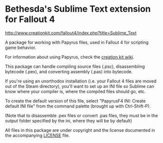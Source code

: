 # Bethesda's Sublime Text extension for Fallout 4
http://www.creationkit.com/fallout4/index.php?title=Sublime_Text

A package for working with Papyrus files, used in Fallout 4 for scripting game
behavior.

For information about using Papyrus, check the [creation kit wiki](http://www.creationkit.com/fallout4/index.php?title=Category:Papyrus).


This package can handle compiling source files (.psc), disassembling bytecode
(.pex), and converting assembly (.pas) into bytecode.

If you're using an unorthodox installation (i.e. your Fallout 4 files are
moved out of the Steam directory), you'll want to set up an INI file so
Sublime can know where your compiler is, where the compiled files should go,
etc.

To create the default version of this file, select "PapyrusF4 INI: Create
default INI file" from the command palette (brought up with Ctrl-Shift-P).

(Note that to disassemble .pex files or convert .pas files, they must be in
the output folder specified by the ini, where they will be by default)

All files in this package are under copyright and the license documented in
the accompanying [LICENSE](LICENSE) file.
